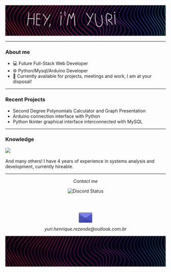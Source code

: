 <img src="https://github.com/YuriHenriqueRezende/YuriHenriqueRezende/blob/main/other/logo.jpg" alt="header">

  ---

### About me

- 💻 Future Full-Stack Web Developer
- ⚙ Python/Mysql/Arduino Developer
- 💬 Currently available for projects, meetings and work, I am at your disposal!

 ---

### Recent Projects

- Second Degree Polynomials Calculator and Graph Presentation 
- Arduino connection interface with Python
- Python tkinter graphical interface interconnected with MySQL

---

### Knowledge
<p align="left">
  <a href="https://skillicons.dev">
    <img src="https://skillicons.dev/icons?i=git,docker,c,arduino,aws,azure,cpp,css,html,cypress,dart,discord,django,figma,flutter,gcp,github,grafana,java,js,latex,linux,matlab,mongodb,mysql,nginx,nodejs,npm,nuxtjs,pinia,powershell,pycharm,py,r,raspberrypi,sass,spring,sqlite,stackoverflow,terraform,ubuntu,vercel,vscode,vue,windows"/>
  </a>
</p>

And many others! I have 4 years of experience in systems analysis and development, currently hireable.

---

<p align="center">
  <i>Contact me</i>
</p>

<p align="center">
  <!-- Badge do Discord com Lanyard -->
  <img src="https://lanyard.cnrad.dev/api/1259202816363204628" alt="Discord Status">
  <br><br><br><br>

  <!-- Ícone de email e endereço -->
  <a href="mailto:yuri.henrique.rezende@outlook.com.br" alt="Email">
    <img src="https://github.com/YuriHenriqueRezende/YuriHenriqueRezende/blob/main/other/email.png" alt="email">
  </a>
  <br> 
  <i>yuri.henrique.rezende@outlook.com.br</i>
</p>

<!-- Imagem de fundo -->
<img src="https://github.com/YuriHenriqueRezende/YuriHenriqueRezende/blob/main/other/fundo.jpg" alt="fundo">

